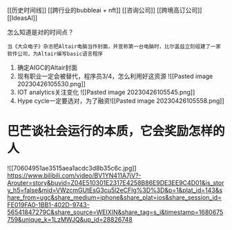 [[历史时间线]]
[[跨行业的bubbleai + nft]]
[[咨询公司]]
[[跨境高订公司]]
[[IdeasAI]]

怎么知道是对的时间点？

	当《大众电子》杂志把Altair电脑当作封面，并宣称第一台电脑时，比尔盖兹立刻组建了一家软件公司，为Altair编写basic语言程序

1. 确定AIGC的Altair封面
2. 现有职业一定会被替代，程序员3/4，怎么利用好这资源
![[Pasted image 20230426105530.png]]
4. IOT analytics关注变化 ![[Pasted image 20230426105545.png]]
5. Hype cycle一定要选对，为了融资![[Pasted image 20230426105558.png]]

# 巴芒谈社会运行的本质，它会奖励怎样的人

![[70604951ae3515aea1acdc3d8b35c6c.jpg]]
https://www.bilibili.com/video/BV1YN411A7jV?-Arouter=story&buvid=Z04E510301E2317E4258B86E9DE3EE9C4D01&is_story_h5=false&mid=VWzcmGUtEsG3cu5l2eCFlg%3D%3D&p=1&plat_id=143&share_from=ugc&share_medium=iphone&share_plat=ios&share_session_id=FE019FA0-1BB1-402D-9743-56541847279C&share_source=WEIXIN&share_tag=s_i&timestamp=1680675759&unique_k=1LzMWJQ&up_id=28826748


